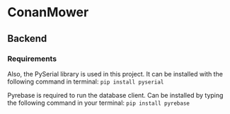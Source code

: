 # ConanMower

## Backend

### Requirements

Also, the PySerial library is used in this project. It can be installed with the following command in terminal:
````pip install pyserial````

Pyrebase is required to run the database client. Can be installed by typing the following command in your terminal:
````pip install pyrebase````
